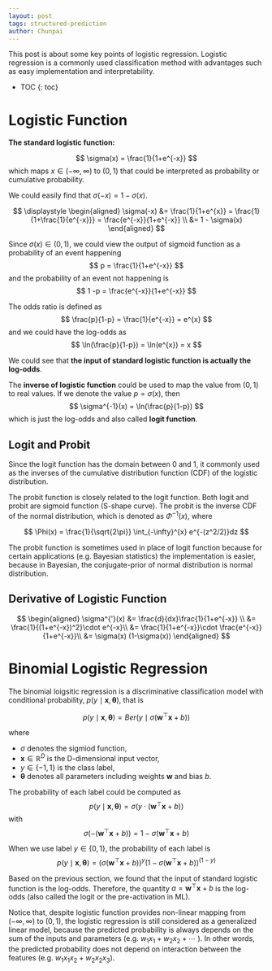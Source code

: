 ```yaml
---
layout: post
tags: structured-prediction
author: Chunpai
---
```


This post is about some key points of logistic regression. Logistic regression is a commonly used classification method with advantages such as easy implementation and interpretability. 

* TOC
{: toc}


# Logistic Function

**The standard logistic function:** 

$$
\sigma(x) = \frac{1}{1+e^{-x}}  
$$
which maps $x\in (-\infty, \infty)$ to $(0,1)$ that could be interpreted as probability or cumulative probability.


We could easily find that $\sigma(-x) = 1-\sigma(x)$. 

$$
\displaystyle 
\begin{aligned}
\sigma(-x) &=  \frac{1}{1+e^{x}} = \frac{1}{1+\frac{1}{e^{-x}}} 
= \frac{e^{-x}}{1+e^{-x}} \\
&= 1 - \sigma(x)
\end{aligned}
$$

Since $\sigma(x) \in (0,1)$, we could view the output of sigmoid function as a probability of an event happening
$$
p = \frac{1}{1+e^{-x}}
$$
and the probability of an event not happening is
$$
1 -p = \frac{e^{-x}}{1+e^{-x}}  
$$

The odds ratio is defined as 
$$
\frac{p}{1-p} = \frac{1}{e^{-x}} = e^{x}
$$
and we could have the log-odds as 
$$
\ln(\frac{p}{1-p}) = \ln(e^{x}) = x
$$

We could see that **the input of standard logistic function is actually the log-odds**.

The **inverse of logistic function** could be used to map the value from $(0,1)$ to real values. If we denote the value $p=\sigma(x)$, then
$$
\sigma^{-1}(x) = \ln(\frac{p}{1-p})
$$
which is just the log-odds and also called **logit function**.

## Logit and Probit
Since the logit function has the domain between 0 and 1, it commonly used as the inverses of the cumulative distribution function (CDF) of the logistic distribution.

The probit function is closely related to the logit function. Both logit and probit are sigmoid function (S-shape curve). The probit is the inverse CDF of the normal distribution, which is denoted as $\Phi^{-1}(x)$, where 

$$
\Phi(x) = \frac{1}{\sqrt{2\pi}} \int_{-\infty}^{x} e^{-(z^2/2)}dz
$$

The probit function is sometimes used in place of logit function because for certain applications (e.g. Bayesian statistics) the implementation is easier, because in Bayesian, the conjugate-prior of normal distribution is normal distribution. 


## Derivative of Logistic Function

$$
\begin{aligned}
\sigma^{'}(x) &= \frac{d}{dx}\frac{1}{1+e^{-x}} \\
&= \frac{1}{(1+e^{-x})^2}\cdot e^{-x}\\
&= \frac{1}{1+e^{-x}}\cdot \frac{e^{-x}}{1+e^{-x}}\\
&= \sigma(x) (1-\sigma(x))
\end{aligned}
$$


# Binomial Logistic Regression
The binomial loigsitic regression is a discriminative classification model with conditional probability, 
$p(y\mid \mathbf{x}, \bm{\theta})$, that is 

$$
p(y\mid \mathbf{x}, \bm{\theta}) = Ber(y\mid \sigma(\mathbf{w}^\top\mathbf{x} + b))
$$


where 
* $\sigma$ denotes the sigmiod function,
*  $\mathbf{x}\in\mathbb{R}^D$ is the D-dimensional input vector,
*  $y\in\{-1, 1\}$ is the class label,
*  $\bm{\theta}$ denotes all parameters including weights $\mathbf{w}$ and bias $b$.

The probability of each label could be computed as 
$$
p(y\mid \mathbf{x}, \bm{\theta}) = \sigma(y\cdot (\mathbf{w}^\top\mathbf{x}+b))
$$
with 
$$\sigma(-(\mathbf{w}^\top\mathbf{x}+b)) = 1 - \sigma(\mathbf{w}^\top\mathbf{x}+b)
$$

When we use label $y\in \{0,1\}$, the probability of each label is 
$$
p(y\mid \mathbf{x}, \bm{\theta}) = (\sigma(\mathbf{w}^\top\mathbf{x}+b))^{y}(1-\sigma(\mathbf{w}^\top\mathbf{x}+b))^{(1-y)}
$$



Based on the previous section, we found that the input of standard logistic function is the log-odds. Therefore, the quantity $a=\mathbf{w}^\top\mathbf{x}+b$ is the log-odds (also called the logit or the pre-activation in ML). 

Notice that, despite logistic function provides non-linear mapping from $(-\infty, \infty)$ to $(0,1)$, the logistic regression is still considered as a generalized linear model, because the predicted probability is always depends on the sum of the inputs and parameters (e.g. $w_1x_1 + w_2x_2 +\cdots$ ). 
In other words, the predicted probability does not depend on interaction between the features (e.g. $w_1x_1x_2 + w_2x_2x_3$).


















